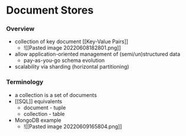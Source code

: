 # Document Stores
### Overview
+ collection of key document [[Key-Value Pairs]]
	+ ![[Pasted image 20220608182801.png]]
+  allow application-oriented management of (semi/un)structured data
	+ pay-as-you-go schema evolution
+ scalability via sharding (horizontal partitioning)

### Terminology
+ a collection is a set of documents
+ [[SQL]] equivalents
	+ document - tuple
	+ collection - table
+ MongoDB example
	+ ![[Pasted image 20220609165804.png]]